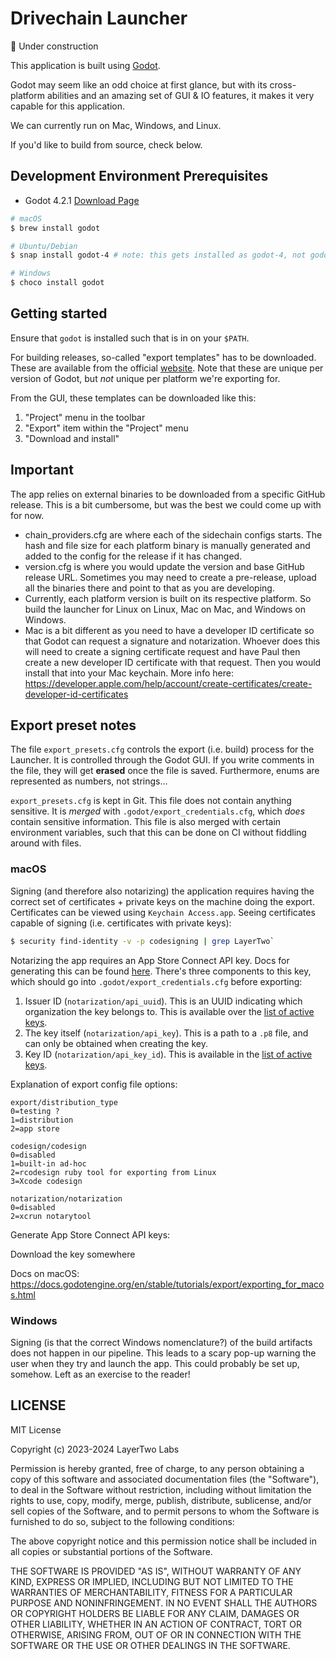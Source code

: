 # Drivechain Launcher

🚧 Under construction

This application is built using [Godot](https://github.com/godotengine/godot).

Godot may seem like an odd choice at first glance, but with its cross-platform
abilities and an amazing set of GUI & IO features, it makes it very capable for
this application.

We can currently run on Mac, Windows, and Linux.

If you'd like to build from source, check below.

## Development Environment Prerequisites

- Godot 4.2.1 [Download Page](https://godotengine.org/download)

```bash
# macOS
$ brew install godot

# Ubuntu/Debian
$ snap install godot-4 # note: this gets installed as godot-4, not godot

# Windows
$ choco install godot
```

## Getting started

Ensure that `godot` is installed such that is in on your `$PATH`.

For building releases, so-called "export templates" has to be downloaded. These
are available from the official
[website](https://github.com/godotengine/godot/releases/download/4.2.1-stable/Godot_v4.2.1-stable_export_templates.tpz).
Note that these are unique per version of Godot, but _not_ unique per platform
we're exporting for.

From the GUI, these templates can be downloaded like this:

1. "Project" menu in the toolbar
2. "Export" item within the "Project" menu
3. "Download and install"

## Important

The app relies on external binaries to be downloaded from a specific GitHub
release. This is a bit cumbersome, but was the best we could come up with for
now.

- chain_providers.cfg are where each of the sidechain configs starts. The hash
  and file size for each platform binary is manually generated and added to the
  config for the release if it has changed.
- version.cfg is where you would update the version and base GitHub release URL.
  Sometimes you may need to create a pre-release, upload all the binaries there
  and point to that as you are developing.
- Currently, each platform version is built on its respective platform. So build
  the launcher for Linux on Linux, Mac on Mac, and Windows on Windows.
- Mac is a bit different as you need to have a developer ID certificate so that
  Godot can request a signature and notarization. Whoever does this will need to
  create a signing certificate request and have Paul then create a new developer
  ID certificate with that request. Then you would install that into your Mac
  keychain. More info here:
  https://developer.apple.com/help/account/create-certificates/create-developer-id-certificates

## Export preset notes

The file `export_presets.cfg` controls the export (i.e. build) process for the
Launcher. It is controlled through the Godot GUI. If you write comments in the
file, they will get **erased** once the file is saved. Furthermore, enums are
represented as numbers, not strings...

`export_presets.cfg` is kept in Git. This file does not contain anything
sensitive. It is _merged_ with `.godot/export_credentials.cfg`, which _does_
contain sensitive information. This file is also merged with certain environment
variables, such that this can be done on CI without fiddling around with files.

### macOS

Signing (and therefore also notarizing) the application requires having the
correct set of certificates + private keys on the machine doing the export.
Certificates can be viewed using `Keychain Access.app`. Seeing certificates
capable of signing (i.e. certificates with private keys):

```bash
$ security find-identity -v -p codesigning | grep LayerTwo`
```

Notarizing the app requires an App Store Connect API key. Docs for generating
this can be found
[here](https://developer.apple.com/documentation/appstoreconnectapi/creating_api_keys_for_app_store_connect_api).
There's three components to this key, which should go into
`.godot/export_credentials.cfg` before exporting:

1. Issuer ID (`notarization/api_uuid`). This is an UUID indicating which
   organization the key belongs to. This is available over the
   [list of active keys](https://appstoreconnect.apple.com/access/integrations/api).
2. The key itself (`notarization/api_key`). This is a path to a `.p8` file, and
   can only be obtained when creating the key.
3. Key ID (`notarization/api_key_id`). This is available in the
   [list of active keys](https://appstoreconnect.apple.com/access/integrations/api).

Explanation of export config file options:

```
export/distribution_type
0=testing ?
1=distribution
2=app store

codesign/codesign
0=disabled
1=built-in ad-hoc
2=rcodesign ruby tool for exporting from Linux
3=Xcode codesign

notarization/notarization
0=disabled
2=xcrun notarytool
```

Generate App Store Connect API keys:

Download the key somewhere

Docs on macOS:
https://docs.godotengine.org/en/stable/tutorials/export/exporting_for_macos.html

### Windows

Signing (is that the correct Windows nomenclature?) of the build artifacts does
not happen in our pipeline. This leads to a scary pop-up warning the user when
they try and launch the app. This could probably be set up, somehow. Left as an
exercise to the reader!

## LICENSE

MIT License

Copyright (c) 2023-2024 LayerTwo Labs

Permission is hereby granted, free of charge, to any person obtaining a copy of
this software and associated documentation files (the "Software"), to deal in
the Software without restriction, including without limitation the rights to
use, copy, modify, merge, publish, distribute, sublicense, and/or sell copies of
the Software, and to permit persons to whom the Software is furnished to do so,
subject to the following conditions:

The above copyright notice and this permission notice shall be included in all
copies or substantial portions of the Software.

THE SOFTWARE IS PROVIDED "AS IS", WITHOUT WARRANTY OF ANY KIND, EXPRESS OR
IMPLIED, INCLUDING BUT NOT LIMITED TO THE WARRANTIES OF MERCHANTABILITY, FITNESS
FOR A PARTICULAR PURPOSE AND NONINFRINGEMENT. IN NO EVENT SHALL THE AUTHORS OR
COPYRIGHT HOLDERS BE LIABLE FOR ANY CLAIM, DAMAGES OR OTHER LIABILITY, WHETHER
IN AN ACTION OF CONTRACT, TORT OR OTHERWISE, ARISING FROM, OUT OF OR IN
CONNECTION WITH THE SOFTWARE OR THE USE OR OTHER DEALINGS IN THE SOFTWARE.
